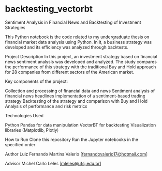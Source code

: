 # backtesting_vectorbt

Sentiment Analysis in Financial News and Backtesting of Investment Strategies

This Python notebook is the code related to my undergraduate thesis on financial market data analysis using Python. 
In it, a business strategy was developed and its efficiency was analyzed through backtests.

Project Description
In this project, an investment strategy based on financial news sentiment analysis was developed and analyzed. The study compares the performance of this strategy with the traditional Buy and Hold approach for 28 companies from different sectors of the American market.

Key components of the project:

Collection and processing of financial data and news
Sentiment analysis of financial news headlines
Implementation of a sentiment-based trading strategy
Backtesting of the strategy and comparison with Buy and Hold
Analysis of performance and risk metrics

Technologies Used

Python
Pandas for data manipulation
VectorBT for backtesting
Visualization libraries (Matplotlib, Plotly)

How to Run
Clone this repository
Run the Jupyter notebooks in the specified order

Author
Luiz Fernando Martins Valerio [fernandovalerio17@hotmail.com]

Advisor
Michel Carlo Leles [mleles@ufsj.edu.br]
